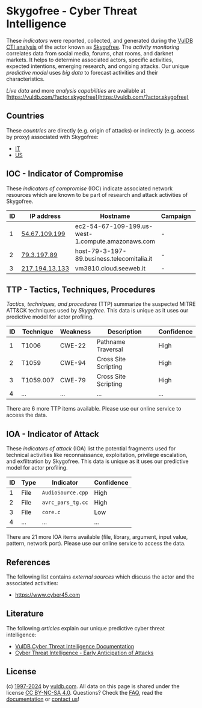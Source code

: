 # Skygofree - Cyber Threat Intelligence

These _indicators_ were reported, collected, and generated during the [VulDB CTI analysis](https://vuldb.com/?kb.cti) of the actor known as [Skygofree](https://vuldb.com/?actor.skygofree). The _activity monitoring_ correlates data from social media, forums, chat rooms, and darknet markets. It helps to determine associated actors, specific activities, expected intentions, emerging research, and ongoing attacks. Our unique _predictive model_ uses _big data_ to forecast activities and their characteristics.

_Live data_ and more _analysis capabilities_ are available at [https://vuldb.com/?actor.skygofree](https://vuldb.com/?actor.skygofree)

## Countries

These _countries_ are directly (e.g. origin of attacks) or indirectly (e.g. access by proxy) associated with Skygofree:

* [IT](https://vuldb.com/?country.it)
* [US](https://vuldb.com/?country.us)

## IOC - Indicator of Compromise

These _indicators of compromise_ (IOC) indicate associated network resources which are known to be part of research and attack activities of Skygofree.

ID | IP address | Hostname | Campaign | Confidence
-- | ---------- | -------- | -------- | ----------
1 | [54.67.109.199](https://vuldb.com/?ip.54.67.109.199) | ec2-54-67-109-199.us-west-1.compute.amazonaws.com | - | Medium
2 | [79.3.197.89](https://vuldb.com/?ip.79.3.197.89) | host-79-3-197-89.business.telecomitalia.it | - | High
3 | [217.194.13.133](https://vuldb.com/?ip.217.194.13.133) | vm3810.cloud.seeweb.it | - | High

## TTP - Tactics, Techniques, Procedures

_Tactics, techniques, and procedures_ (TTP) summarize the suspected MITRE ATT&CK techniques used by _Skygofree_. This data is unique as it uses our predictive model for actor profiling.

ID | Technique | Weakness | Description | Confidence
-- | --------- | -------- | ----------- | ----------
1 | T1006 | CWE-22 | Pathname Traversal | High
2 | T1059 | CWE-94 | Cross Site Scripting | High
3 | T1059.007 | CWE-79 | Cross Site Scripting | High
4 | ... | ... | ... | ...

There are 6 more TTP items available. Please use our online service to access the data.

## IOA - Indicator of Attack

These _indicators of attack_ (IOA) list the potential fragments used for technical activities like reconnaissance, exploitation, privilege escalation, and exfiltration by Skygofree. This data is unique as it uses our predictive model for actor profiling.

ID | Type | Indicator | Confidence
-- | ---- | --------- | ----------
1 | File | `AudioSource.cpp` | High
2 | File | `avrc_pars_tg.cc` | High
3 | File | `core.c` | Low
4 | ... | ... | ...

There are 21 more IOA items available (file, library, argument, input value, pattern, network port). Please use our online service to access the data.

## References

The following list contains _external sources_ which discuss the actor and the associated activities:

* https://www.cyber45.com

## Literature

The following _articles_ explain our unique predictive cyber threat intelligence:

* [VulDB Cyber Threat Intelligence Documentation](https://vuldb.com/?kb.cti)
* [Cyber Threat Intelligence - Early Anticipation of Attacks](https://www.scip.ch/en/?labs.20201022)

## License

(c) [1997-2024](https://vuldb.com/?kb.changelog) by [vuldb.com](https://vuldb.com/?kb.about). All data on this page is shared under the license [CC BY-NC-SA 4.0](https://creativecommons.org/licenses/by-nc-sa/4.0/). Questions? Check the [FAQ](https://vuldb.com/?kb.faq), read the [documentation](https://vuldb.com/?kb) or [contact us](https://vuldb.com/?contact)!
